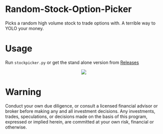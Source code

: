 # Random-Stock-Option-Picker
Picks a random high volume stock to trade options with. A terrible way to YOLO your money. 

# Usage
Run `stockpicker.py` or get the stand alone version from [Releases](https://github.com/Jason-S-Wu/Random-Stock-Option-Picker/releases)

<p align="center">
  <img src="https://cdn.benzinga.com/files/imagecache/1024x768xUP/images/story/2012/screen_shot_2020-06-09_at_10.47.32_am.png" />
</p>


# Warning
Conduct your own due diligence, or consult a licensed financial advisor or broker before making any and all investment decisions. Any investments, trades, speculations, or decisions made on the basis of this program, expressed or implied herein, are committed at your own risk, financial or otherwise.
